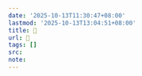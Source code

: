 ```yaml
---
date: '2025-10-13T11:30:47+08:00'
lastmod: '2025-10-13T13:04:51+08:00'
title: 󰧉
url: 󰧉
tags: []
src:
note:
---
```

